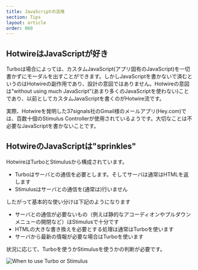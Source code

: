 ```yaml
---
title: JavaScriptの活用
section: Tips
layout: article
order: 060
---
```


## HotwireはJavaScriptが好き

Turboは場合によっては、カスタムJavaScript(アプリ固有のJavaScript)を一切書かずにモーダルを出すことができます。しかしJavaScriptを書かないで済むというのはHotwireの副作用であり、設計の意図ではありません。Hotwireの意図は"without using much JavaScript"(あまり多くのJavaScriptを使わない)ことであり、以前としてカスタムJavaScriptを書くのがHotwire流です。

実際、Hotwireを発明した37signals社のGmail様のメールアプリ(Hey.com)では、百数十個のStimulus Controllerが使用されているようです。大切なことは不必要なJavaScriptを書かないことです。

## HotwireのJavaScriptは"sprinkles"

HotwireはTurboとStimulusから構成されています。

* Turboはサーバとの通信を必要とします。そしてサーバは通常はHTMLを返します
* Stimulusはサーバとの通信を(通常は)行いません

したがって基本的な使い分けは下記のようになります

* サーバとの通信が必要ないもの（例えば静的なアコーディオンやプルダウンメニューの開閉など）はStimulusで十分です
* HTMLの大きな書き換えを必要とする処理は通常はTurboを使います
* サーバから最新の情報が必要な場合はTurboを使います

状況に応じて、Turboを使うかStimulusを使うかの判断が必要です。

![When to use Turbo or Stimulus](content_images/turbo-vs-stimulus.webp)

